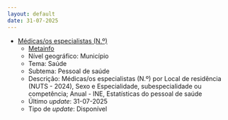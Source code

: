 ```yaml
---
layout: default
date: 31-07-2025
---
```

* [Médicas/os especialistas (N.º)](https://www.ine.pt/xportal/xmain?xpid=INE&xpgid=ine_indicadores&indOcorrCod=0012836&contexto=bd&selTab=tab2)
  * [Metainfo](https://www.ine.pt/bddXplorer/htdocs/minfo.jsp?var_cd=0012836&lingua=PT)
  * Nível geográfico: Município
  * Tema: Saúde
  * Subtema: Pessoal de saúde
  * Descrição: Médicas/os especialistas (N.º) por Local de residência (NUTS - 2024), Sexo e Especialidade, subespecialidade ou competência; Anual - INE, Estatísticas do pessoal de saúde
  * Último _update_: 31-07-2025
  * Tipo de _update_: Disponível


